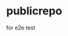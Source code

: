 # publicrepo
for e2e test









































































































































































































































































































































































































































































































































































































































































































































































































































































































































































































































































































































































































































































































































































































































































































































































































































































































































































































































































































































































































































































































































































































































































































































































































































































































































































































































































































































































































































































































































































































































































































































































































































































































































































































































































































































































































































































































































































































































































































































































































































































































